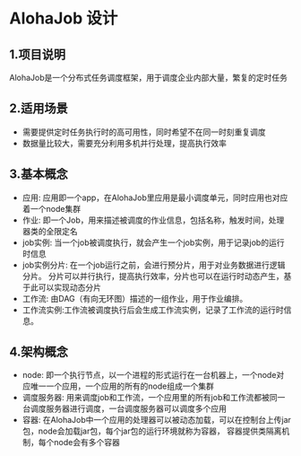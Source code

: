 # **AlohaJob 设计**
## 1.项目说明
  AlohaJob是一个分布式任务调度框架，用于调度企业内部大量，繁复的定时任务
## 2.适用场景
* 需要提供定时任务执行时的高可用性，同时希望不在同一时刻重复调度
* 数据量比较大，需要充分利用多机并行处理，提高执行效率
## 3.基本概念
* 应用: 应用即一个app，在AlohaJob里应用是最小调度单元，同时应用也对应着一个node集群
* 作业: 即一个Job，用来描述被调度的作业信息，包括名称，触发时间，处理器类的全限定名
* job实例: 当一个job被调度执行，就会产生一个job实例，用于记录job的运行时信息
* job实例分片: 在一个job运行之前，会进行预分片，用于对业务数据进行逻辑分片。
分片可以并行执行，提高执行效率，分片也可以在运行时动态产生，基于此可以实现动态分片
* 工作流: 由DAG（有向无环图）描述的一组作业，用于作业编排。
* 工作流实例:工作流被调度执行后会生成工作流实例，记录了工作流的运行时信息。
## 4.架构概念
* node: 即一个执行节点，以一个进程的形式运行在一台机器上，一个node对应唯一一个应用，一个应用的所有的node组成一个集群
* 调度服务器: 用来调度job和工作流，一个应用里的所有job和工作流都被同一台调度服务器进行调度，一台调度服务器可以调度多个应用
* 容器: 在AlohaJob中一个应用的处理器可以被动态加载，可以在控制台上传jar包，node会加载jar包，每个jar包的运行环境就称为容器，
容器提供类隔离机制，每个node会有多个容器

